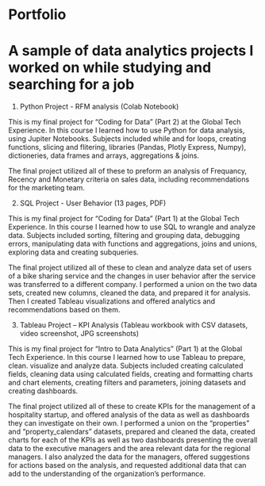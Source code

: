 # Portfolio
# A sample of data analytics projects I worked on while studying and searching for a job

1)	Python Project - RFM analysis (Colab Notebook)

This is my final project for “Coding for Data” (Part 2) at the Global Tech Experience.
In this course I learned how to use Python for data analysis, using Jupiter Notebooks.
Subjects included while and for loops, creating functions, slicing and flitering, libraries (Pandas, Plotly Express, Numpy), dictioneries, data frames and arrays, aggregations & joins.

The final project utilized all of these to preform an analysis of Frequancy, Recency and Monetary criteria on sales data, including recommendations for the marketing team.


2)	SQL Project - User Behavior (13 pages, PDF)

This is my final project for “Coding for Data” (Part 1) at the Global Tech Experience.
In this course I learned how to use SQL to wrangle and analyze data.
Subjects included sorting, filtering and grouping data, debugging errors, manipulating data with functions and aggregations, joins and unions, exploring data and creating subqueries.

The final project utilized all of these to clean and analyze data set of users of a bike sharing service and the changes in user behavior after the service was transferred to a different company. 
I performed a union on the two data sets, created new columns, cleaned the data, and prepared it for analysis. Then I created Tableau visualizations and offered analytics and recommendations based on them.


3)	Tableau Project – KPI Analysis (Tableau workbook with CSV datasets, video screenshot, JPG screenshots)

This is my final project for “Intro to Data Analytics” (Part 1) at the Global Tech Experience.
In this course I learned how to use Tableau to prepare, clean. visualize and analyze data.
Subjects included creating calculated fields, cleaning data using calculated fields, creating and formatting charts and chart elements, creating filters and parameters, joining datasets and creating dashboards.

The final project utilized all of these to create KPIs for the management of a hospitality startup, and offered analysis of the data as well as dashboards they can investigate on their own.
I performed a union on the “properties” and “property_calendars” datasets, prepared and cleaned the data, created charts for each of the KPIs as well as two dashboards presenting the overall data to the executive managers and the area relevant data for the regional managers. I also analyzed the data for the managers, offered suggestions for actions based on the analysis, and requested additional data that can add to the understanding of the organization’s performance.

